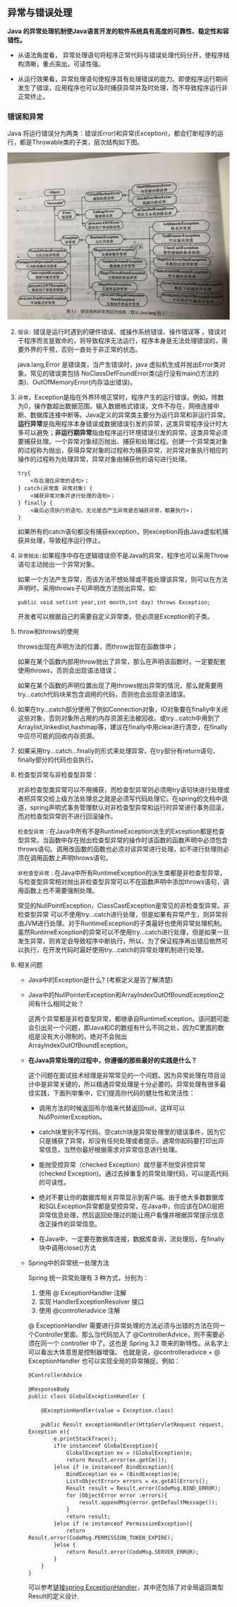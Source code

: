 ## 异常与错误处理

**Java 的异常处理机制使Java语言开发的软件系统具有高度的可靠性、稳定性和容错性。**

- 从语法角度看， 异常处理语句将程序正常代码与错误处理代码分开，使程序结构清晰，重点突出，可读性强。

- 从运行效果看，异常处理语句使程序具有处理错误的能力。即使程序运行期间发生了错误，应用程序也可以及时捕获异常并及时处理，而不导致程序运行非正常终止。

### 错误和异常

Java 将运行错误分为两类：错误(Error)和异常(Exception)，都会打断程序的运行，都是Throwable类的子类，层次结构如下图。

![层次结构](https://github.com/admirzfc/CodeInterviews/blob/master/notebook/Java/IMG_1596.JPG)

2. `错误:` 错误是运行时遇到的硬件错误、或操作系统错误、操作错误等 ，错误对于程序而言是致命的，将导致程序无法运行，程序本身是无法处理错误的，需要外界的干预，否则一直处于非正常的状态。
   
   java.lang,Error 是错误类，当产生错误时，java 虚拟机生成并抛出Error类对象。常见的错误类包括 NoClassDefFoundError类(运行没有main()方法的类)、OutOfMemoryError(内存溢出错误)。

3. `异常`，Exception是指在外界环境正常时，程序产生的运行错误。例如，除数为0，操作数超出数据范围，输入数据格式错误，文件不存在，网络连接中断、数据库连接中断等。Java定义的异常类主要分为运行异常和非运行异常。**运行异常**是指用程序本身错误或数据错误引发的异常，这类异常程序设计时大多可以避免；**非运行期异常**指由程序运行环境错误引发的异常，这类异常必须要捕获处理。一个异常对象经历抛出、捕获和处理过程。创建一个异常类对象的过程称为抛出，获得异常对象的过程称为捕获异常，对异常对象执行相应的操作的过程称为处理异常，异常对象由捕获他的语句进行处理。
   
   ```
   try{
       <存在潜在异常的语句>；
   } catch(异常类 异常对象) {
       <捕获异常对象并进行处理的语句>；
   } finally {
       <最后必须执行的语句，无论是否产生异常是否捕获异常，都要执行>；
   }
   ```
   
   如果所有的catch语句都没有捕获exception，则exception将由Java虚拟机捕获并处理，导致程序运行停止。

4. `异常抛出:`如果程序中存在逻辑错误但不是Java的异常，程序也可以采用Throw语句主动抛出一个异常对象。
   
   如果一个方法产生异常，而该方法不想处理或不能处理该异常，则可以在方法声明时，采用throws子句声明改方法抛出异常。如:
   
   ```
   public void set(int year,int month,int day) throws Exception;
   ```
   
   开发者可以根据自己的需要自定义异常类，但必须是Exception的子类。

5. throw和throws的使用
   
   throws出现在声明方法的位置，而throw出现在函数体中；
   
   如果在某个函数内部用throw抛出了异常，那么在声明该函数时，一定要配套使用throws，否则会出现语法错误；
   
   如果在某个函数的声明位置出现了用throws抛出异常的情况，那么就需要用try...catch代码块来包含调用的代码，否则也会出现语法错误。

6. 如果在try...catch部分使用了例如Connection对象，IO对象要在finally中关闭这些对象，否则对象所占用的内存资源无法被回收。或try...catch中用到了Arraylist,linkedlist,hashmap等，建议在finally中用clear进行清空，在finally中应尽可能的回收内存资源。

7. 如果采用try...catch...finally的形式来处理异常，在try部分有return语句，finally部分的代码也会执行。

8. 检查型异常与非检查型异常：
   
   对非检查型类异常可以不用捕获，而检查型异常则必须用try语句块进行处理或者把异常交给上级方法处理总之就是必须写代码处理它。在spring的文档中说道，spring声明式事务管理默认对非检查型异常和运行时异常进行事务回滚，而对检查型异常则不进行回滚操作。
   
   `检查型异常：`在Java中所有不是RuntimeException派生的Exception都是检查型异常。当函数中存在抛出检查型异常的操作时该函数的函数声明中必须包含throws语句。调用改函数的函数也必须对该异常进行处理，如不进行处理则必须在调用函数上声明throws语句。
   
   `非检查型异常：`在Java中所有RuntimeException的派生类都是非检查型异常，与检查型异常相对抛出非检查型异常可以不在函数声明中添加throws语句，调用函数上也不需要强制处理。
   
   常见的NullPointException，ClassCastException是常见的非检查型异常。非检查型异常 可以不使用try...catch进行处理，但是如果有异常产生，则异常将由JVM进行处理。对于RuntimeException的子类最好也使用异常处理机制。虽然RuntimeException的异常可以不使用try...catch进行处理，但是如果一旦发生异常，则肯定会导致程序中断执行，所以，为了保证程序再出错后依然可以执行，在开发代码时最好使用try...catch的异常处理机制进行处理。

9. 相关问题
   
   - Java中的Exception是什么? (考察定义是否了解清楚)
   
   - Java中的NullPointerException和ArrayIndexOutOfBoundException之间有什么相同之处？
     
     这两个异常都是非检查型异常，都继承自RuntimeException。该问题可能会引出另一个问题，即Java和C的数组有什么不同之处，因为C里面的数组是没有大小限制的，绝对不会抛出ArrayIndexOutOfBoundException。
   
   - **在Java异常处理的过程中，你遵循的那些最好的实践是什么？**
     
     这个问题在面试技术经理是非常常见的一个问题。因为异常处理在项目设计中是非常关键的，所以精通异常处理是十分必要的。异常处理有很多最佳实践，下面列举集中，它们提高你代码的健壮性和灵活性：
     
     - 调用方法的时候返回布尔值来代替返回null，这样可以 NullPointerException。
     
     - catch块里别不写代码。空catch块是异常处理里的错误事件，因为它只是捕获了异常，却没有任何处理或者提示。通常你起码要打印出异常信息，当然你最好根据需求对异常信息进行处理。
     
     - 能抛受控异常（checked Exception）就尽量不抛受非控异常(checked Exception)。通过去掉重复的异常处理代码，可以提高代码的可读性。
     
     - 绝对不要让你的数据库相关异常显示到客户端。由于绝大多数数据库和SQLException异常都是受控异常，在Java中，你应该在DAO层把异常信息处理，然后返回处理过的能让用户看懂并根据异常提示信息改正操作的异常信息。
     
     - 在Java中，一定要在数据库连接，数据库查询，流处理后，在finally块中调用close()方法
   
   - Spring中的异常统一处理方法
     
     Spring 统一异常处理有 3 种方式，分别为：
     
     1.  使用 @ ExceptionHandler 注解
     2.  实现 HandlerExceptionResolver 接口
     3.  使用 @controlleradvice 注解
     
     @ ExceptionHandler 需要进行异常处理的方法必须与出错的方法在同一个Controller里面。那么当代码加入了 @ControllerAdvice，则不需要必须在同一个 controller 中了。这也是 Spring 3.2 带来的新特性。从名字上可以看出大体意思是控制器增强。 也就是说，@controlleradvice + @ ExceptionHandler 也可以实现全局的异常捕捉。例如：
     
     ```
     @ControllerAdvice

     @ResponseBody
     public class GlobalExceptionHandler {
     
         @ExceptionHandler(value = Exception.class)

         public Result exceptionHandler(HttpServletRequest request, Exception e){
             e.printStackTrace();
             if(e instanceof GlobalException){
                 GlobalException ex = (GlobalException)e;
                 return Result.error(ex.getCm());
             }else if (e instanceof BindException){
                 BindException ex = (BindException)e;
                 List<ObjectError> errors = ex.getAllErrors();
                 Result result = Result.error(CodeMsg.BIND_ERROR);
                 for (ObjectError error :errors){
                     result.appendMsg(error.getDefaultMessage());
                 }
                 return result;
             }else if (e instanceof PermissionException){
                 return Result.error(CodeMsg.PERMISSION_TOKEN_EXPIRE);
             }else {
                 return Result.error(CodeMsg.SERVER_ERROR);
             }
         }
     }
     ```
     
     可以参考[链接](https://www.cnblogs.com/xiangkejin/p/8505131.html)[spring ExceptionHandler](https://www.jianshu.com/p/12e1a752974d)，其中还包括了对全局返回类型Result的定义设计.

          


